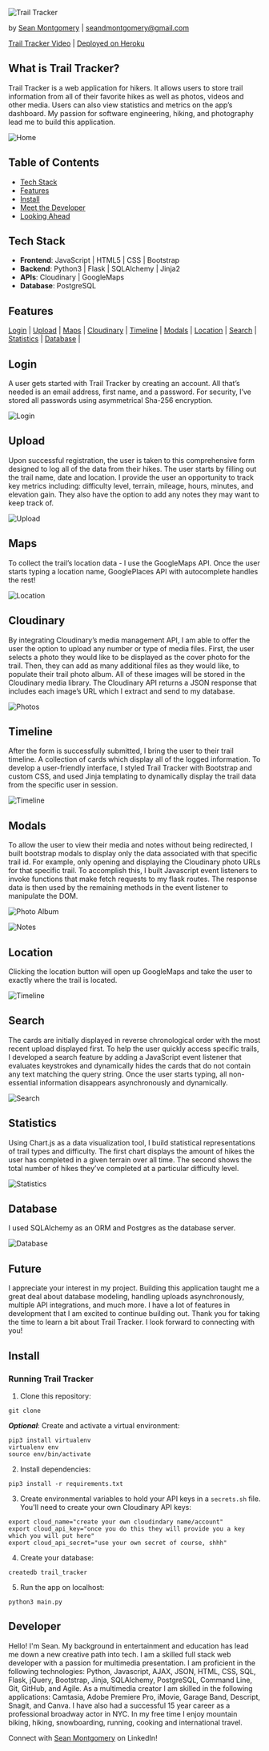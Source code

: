 ![Trail Tracker](website/static/images/read-me-logo.png "Trail Tracker")

by [Sean Montgomery](https://www.linkedin.com/in/seandmontgomery/) | [seandmontgomery@gmail.com](mailto:seandmontgomery@gmail.com?subject=[GitHub]%20Trail_Tracker)

[Trail Tracker Video]() | [Deployed on Heroku](https://trail-tracker-app.herokuapp.com/)

## <a name="#About"></a>What is Trail Tracker?

Trail Tracker is a web application for hikers. It allows users to store trail information from all of their favorite hikes as well as photos, videos and other media. Users can also view statistics and metrics on the app’s dashboard. My passion for software engineering, hiking, and photography lead me to build this application.

![Home](website/static/images/welcome.GIF)

## Table of Contents

- [Tech Stack](#Tech)
- [Features](#Features)
- [Install](#Install)
- [Meet the Developer](#Developer)
- [Looking Ahead](#Future)

## <a name="#Tech"></a>Tech Stack

- **Frontend**: JavaScript | HTML5 | CSS | Bootstrap
- **Backend**: Python3 | Flask | SQLAlchemy | Jinja2
- **APIs**: Cloudinary | GoogleMaps
- **Database**: PostgreSQL

## <a name="#Features"></a>Features

[Login](#Login) | [Upload](#Upload) | [Maps](#Maps) | [Cloudinary](#Cloudinary) | [Timeline](#Timeline) | [Modals](#Modals) | [Location](#Location) | [Search](#Search) | [Statistics](#Statistics) | [Database](#Database) |

## <a name="#Login"></a>Login

A user gets started with Trail Tracker by creating an account. All that’s needed is an email address, first name, and a password. For security, I’ve stored all passwords using asymmetrical Sha-256 encryption.

![Login](website/static/images/sign_up.GIF)

## <a name="#Upload"></a>Upload

Upon successful registration, the user is taken to this comprehensive form designed to log all of the data from their hikes. The user starts by filling out the trail name, date and location. I provide the user an opportunity to track key metrics including: difficulty level, terrain, mileage, hours, minutes, and elevation gain. They also have the option to add any notes they may want to keep track of.

![Upload](website/static/images/upload.GIF)

## <a name="#Maps"></a>Maps

To collect the trail’s location data - I use the GoogleMaps API. Once the user starts typing a location name, GooglePlaces API with autocomplete handles the rest!

![Location](website/static/images/location_input.GIF)

## <a name="#Cloudinary"></a>Cloudinary

By integrating Cloudinary’s media management API, I am able to offer the user the option to upload any number or type of media files. First, the user selects a photo they would like to be displayed as the cover photo for the trail. Then, they can add as many additional files as they would like, to populate their trail photo album. All of these images will be stored in the Cloudinary media library. The Cloudinary API returns a JSON response that includes each image’s URL which I extract and send to my database.

![Photos](website/static/images/photo_upload.GIF)

## <a name="#Timeline"></a>Timeline

After the form is successfully submitted, I bring the user to their trail timeline. A collection of cards which display all of the logged information. To develop a user-friendly interface, I styled Trail Tracker with Bootstrap and custom CSS, and used Jinja templating to dynamically display the trail data from the specific user in session.

![Timeline](website/static/images/timeline.GIF)

## <a name="#Modals"></a>Modals

To allow the user to view their media and notes without being redirected, I built bootstrap modals to display only the data associated with that specific trail id. For example, only opening and displaying the Cloudinary photo URLs for that specific trail. To accomplish this, I built Javascript event listeners to invoke functions that make fetch requests to my flask routes. The response data is then used by the remaining methods in the event listener to manipulate the DOM.

![Photo Album](website/static/images/photo_display.GIF)

![Notes](website/static/images/notes.GIF)

## <a name="#Location"></a>Location

Clicking the location button will open up GoogleMaps and take the user to exactly where the trail is located.

![Timeline](website/static/images/location.GIF)

## <a name="#Search"></a>Search

The cards are initially displayed in reverse chronological order with the most recent upload displayed first. To help the user quickly access specific trails, I developed a search feature by adding a JavaScript event listener that evaluates keystrokes and dynamically hides the cards that do not contain any text matching the query string. Once the user starts typing, all non-essential information disappears asynchronously and dynamically.

![Search](website/static/images/search.GIF)

## <a name="#Statistics"></a>Statistics

Using Chart.js as a data visualization tool, I build statistical representations of trail types and difficulty. The first chart displays the amount of hikes the user has completed in a given terrain over all time. The second shows the total number of hikes they’ve completed at a particular difficulty level.

![Statistics](website/static/images/charts.GIF)

## <a name="#Database"></a>Database

I used SQLAlchemy as an ORM and Postgres as the database server.

![Database](website/static/images/trail-tracker-db.png "Trail Tracker")

## <a name="#Future"></a>Future

I appreciate your interest in my project. Building this application taught me a great deal about database modeling, handling uploads asynchronously, multiple API integrations, and much more. I have a lot of features in development that I am excited to continue building out. Thank you for taking the time to learn a bit about Trail Tracker. I look forward to connecting with you!

## <a name="#Install"></a>Install

### Running Trail Tracker

1. Clone this repository:

```shell
git clone
```

**_Optional_**: Create and activate a virtual environment:

```shell
pip3 install virtualenv
virtualenv env
source env/bin/activate
```

2. Install dependencies:

```shell
pip3 install -r requirements.txt
```

3. Create environmental variables to hold your API keys in a `secrets.sh` file. You'll need to create your own Cloudinary API keys:

```
export cloud_name="create your own cloudindary name/account"
export cloud_api_key="once you do this they will provide you a key which you will put here"
export cloud_api_secret="use your own secret of course, shhh"
```

4. Create your database:

```shell
createdb trail_tracker
```

5. Run the app on localhost:

```shell
python3 main.py
```

## <a name="#Developer"></a>Developer

Hello! I'm Sean. My background in entertainment and education has lead me down a new creative path into tech. I am a skilled full stack web developer with a passion for multimedia presentation. I am proficient in the following technologies: Python, Javascript, AJAX, JSON, HTML, CSS, SQL, Flask, jQuery, Bootstrap, Jinja, SQLAlchemy, PostgreSQL, Command Line, Git, GitHub, and Agile. As a multimedia creator I am skilled in the following applications: Camtasia, Adobe Premiere Pro, iMovie, Garage Band, Descript, Snagit, and Canva. I have also had a successful 15 year career as a professional broadway actor in NYC. In my free time I enjoy mountain biking, hiking, snowboarding, running, cooking and international travel.

Connect with [Sean Montgomery](https://www.linkedin.com/in/seandmontgomery/) on LinkedIn!
